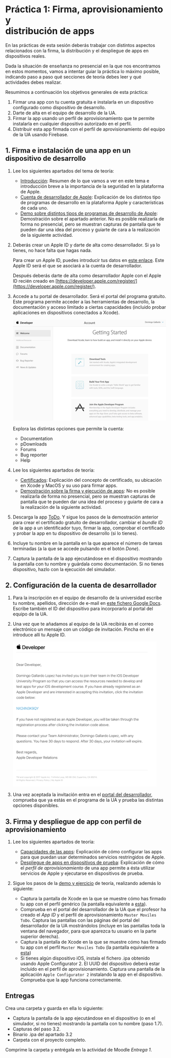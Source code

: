 # Práctica 1: Firma, aprovisionamiento y <br/> distribución de apps

En las prácticas de esta sesión deberás trabajar con distintos
aspectos relacionados con la firma, la distribución y el despliegue de
apps en dispositivos reales.

Dada la situación de enseñanza no presencial en la que nos encontramos
en estos momentos, vamos a intentar guiar la práctica lo máximo
posible, indicando paso a paso qué secciones de teoría debes leer y
qué actividades debes realizar.

Resumimos a continuación los objetivos generales de esta práctica:

1. Firmar una app con tu cuenta gratuita e instalarla en un
   dispositivo configurado como dispositivo de desarrollo.
2. Darte de alta en el equipo de desarrollo de la UA.
3. Firmar la app usando un perfil de aprovisionamiento que te permite
   instalarla en cualquier dispositivo autorizado en el perfil.
4. Distribuir esta app firmada con el perfil de aprovisionamiento del
   equipo de la UA usando Firebase.


## 1. Firma e instalación de una app en un dispositivo de desarrollo ##

1. Lee los siguientes apartados del tema de teoría:

    - [Introducción](https://domingogallardo.github.io/apuntes-spm-ios/teoria/firma-aprovisionamiento/firma-aprovisionamiento.html#introduccion):
     Resumen de lo que vamos a ver en este tema e introducción breve a
     la importancia de la seguridad en la plataforma de Apple.
    - [Cuenta de desarrollador de
     Apple](https://domingogallardo.github.io/apuntes-spm-ios/teoria/firma-aprovisionamiento/firma-aprovisionamiento.html#cuenta-de-desarrollador-de-apple):
     Explicación de los distintos tipo de programas de desarrollo en
     la plataforma Apple y características de cada uno.
    - [Demo sobre distintos tipos de programas de desarrollo de
     Apple](https://domingogallardo.github.io/apuntes-spm-ios/teoria/firma-aprovisionamiento/firma-aprovisionamiento.html#demo):
     Demostración sobre el apartado anterior. No es posible
     realizarla de forma no presencial, pero se muestran capturas de pantalla que te pueden dar
     una idea del proceso y guiarte de cara a la realización de la siguiente actividad.
   
   
2. Deberás crear un Apple ID y darte de alta como desarrollador. Si ya lo tienes, no hace falta que hagas
nada.

    Para crear un Apple ID, puedes introducir tus datos en [este
    enlace](https://appleid.apple.com/account?localang=es_es). Este
    Apple ID será el que se asociará a la cuenta de desarrollador.

    Después deberás darte de alta como desarrollador Apple con el Apple ID
    recién creado en [https://developer.apple.com/register/](https://developer.apple.com/register/).

3. Accede a tu portal de desarrollador. Será el portal del programa
   gratuito. Este programa permite acceder a las herramientas de
   desarrollo, la documentación y acceso limitado a ciertas
   capacidades (incluido probar aplicaciones en dispositivos
   conectados a Xcode).

    <img src="imagenes/apple-developer.png" width="600px"/>

    Explora las distintas opciones que permite la cuenta:

    - Documentation
    - pDownloads
    - Forums
    - Bug reporter
    - Help

4. Lee los siguientes apartados de teoría:

    - [Certificados](https://domingogallardo.github.io/apuntes-spm-ios/teoria/firma-aprovisionamiento/firma-aprovisionamiento.html#certificados): Explicación del concepto de certificado, su ubicación en Xcode y
      MacOS y su uso para firmar apps.
    - [Demostración sobre la firma y ejecución de apps](https://domingogallardo.github.io/apuntes-spm-ios/teoria/firma-aprovisionamiento/firma-aprovisionamiento.html#demo_1): No es posible
     realizarla de forma no presencial, pero se muestran capturas de pantalla que te pueden dar
     una idea del proceso y guiarte de cara a la realización de la
     siguiente actividad.
     
4. Descarga la app
   [ToDo](https://github.com/domingogallardo/apuntes-spm-ios/raw/master/apps/ToDo.zip). Y
   sigue los pasos de la demostración anterior para crear el
   certificado gratuito de desarrollador, cambiar el _bundle ID_ de la
   app a un identificador tuyo, firmar la app, comprobar el
   certificado y probar la app en tu dispositivo de desarrollo (si lo tienes).

5. Incluye tu nombre en la pantalla en la que aparece el número de
   tareas terminadas (a la que se accede pulsando en el botón _Done_).

6. Captura la pantalla de la app ejecutándose en el dispositivo
   mostrando la pantalla con tu nombre y guárdala como
   documentación. Si no tienes dispositivo, hazlo con la ejecución del
   simulador. 

## 2. Configuración de la cuenta de desarrollador ##

1. Para la inscripción en el equipo de desarrollo de la universidad
   escribe tu nombre, apellidos, dirección de e-mail en [este fichero
   Google
   Docs](https://docs.google.com/document/d/1-fgqgzKNPpo4--PGUvrsnXTe_ABA04gLcpv8rtJd9D0/edit?usp=sharing). Escribe
   también el ID del dispositivo para incorporarlo al portal
   del equipo de la UA.

2. Una vez que te añadamos al equipo de la UA recibirás en el correo
   electrónico un mensaje con un código de invitación. Pincha en él e
   introduce allí tu Apple ID.

   <img src="imagenes/member-invitation.png" width="450px"/>

3.   Una vez aceptada la invitación entra en el [portal del
   desarrollador](https://developer.apple.com/account/), comprueba que
   ya estás en el programa de la UA y prueba las distintas opciones 
   disponibles. 

## 3. Firma y despliegue de app con perfil de aprovisionamiento ##

1. Lee los siguientes apartados de teoría:

    - [Capacidades de las
      apps](https://domingogallardo.github.io/apuntes-spm-ios/teoria/firma-aprovisionamiento/firma-aprovisionamiento.html#capacidades-de-las-apps):
      Explicación de cómo configurar las apps para que puedan usar
      determinados servicios restringidos de Apple.
    - [Despliegue de apps en dispositivos de prueba](https://domingogallardo.github.io/apuntes-spm-ios/teoria/firma-aprovisionamiento/firma-aprovisionamiento.html#despliegue-de-apps-en-dispositivos-de-prueba): Explicación de
      cómo el _perfil de aprovisionamiento_ de una app permite a ésta
      utilizar servicios de Apple y ejecutarse en dispositivos de prueba.

2. Sigue los pasos de la [demo y
   ejercicio](https://domingogallardo.github.io/apuntes-spm-ios/teoria/firma-aprovisionamiento/firma-aprovisionamiento.html#demo-y-ejercicio)
   de teoría, realizando además lo siguiente:
    - Captura la pantalla de Xcode en la que se muestre cómo has
      firmado tu app con el perfil genérico (la pantalla equivalente a [esta](https://domingogallardo.github.io/apuntes-spm-ios/teoria/firma-aprovisionamiento/imagenes/perfil-generico-team.png)).
    - Comprueba en el portal del desarrollador de la UA que el
      profesor ha creado el _App ID_ y el perfil de aprovisionamiento `Master
      Moviles ToDo`. Captura las pantallas con las páginas del portal del
      desarrollador de la UA mostrándolos (incluye en las pantallas
      toda la ventana del navegador, para que aparezca tu usuario en
      la parte superior derecha).
    - Captura la pantalla de Xcode en la que se muestre cómo has
      firmado tu app con el perfil `Master Moviles ToDo` (la pantalla
      equivalente a [esta](https://domingogallardo.github.io/apuntes-spm-ios/teoria/firma-aprovisionamiento/imagenes/provisioning-profile-manual-1.png))
    - Si tienes algún dispositivo iOS, instala el fichero .ipa
      obtenido usando Apple Configurator 2. El UUID del dispositivo
      deberá estar incluido en el perfil de aprovisionamiento. Captura
      una pantalla de la aplicación `Apple Configurator 2` instalando
      la app en el dispositivo. Comprueba que la app funciona
      correctamente. 

## Entregas ##

Crea una carpeta y guarda en ella lo siguiente:

- Captura la pantalla de la app ejecutándose en el dispositivo (o en
  el simulador, si no tienes) mostrando la pantalla con tu nombre
  (paso 1.7).
- Capturas del paso 3.2.
- Binario .ipa del apartado 3.2
- Carpeta con el proyecto completo.

Comprime la carpeta y entrégala en la actividad de Moodle _Entrega 1_.


